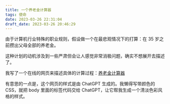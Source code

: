 ```yaml
---
title: 一个养老金计算器
tags: 使命
date: 2023-03-26 22:31:04
draft_date: 2023-03-26 20:46:29
---
```



由于计算机行业特殊的职业规则，假设做一个在最悲观情况下的打算：在 35 岁之前攒出父母全部的养老金。

这种计划的动机涉及到一些严肃但会让人感觉非常消极问题，确实不想展开去描述了。

我写了一个在线的网页来描述具体的计算过程：[养老金计算器](/html/pension.html)

有意思的一点是，这个网页的样式是由 ChatGPT 生成的。我懒得写带颜色的 CSS，就把 body 里面的标签代码交给 ChatGPT，让它帮我生成一个清淡色彩风格的样式。




